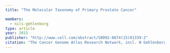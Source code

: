 ```yaml
---
title: "The Molecular Taxonomy of Primary Prostate Cancer"

members:
  - nils-gehlenborg
type: article
year: 2015
publisher: "http://www.cell.com/abstract/S0092-8674(15)01339-2"
citation: "The Cancer Genome Atlas Research Network, incl. N Gehlenborg, “The Molecular Taxonomy of Primary Prostate Cancer”. *Cell* **163**:1011-25 (2015)."
---
```

